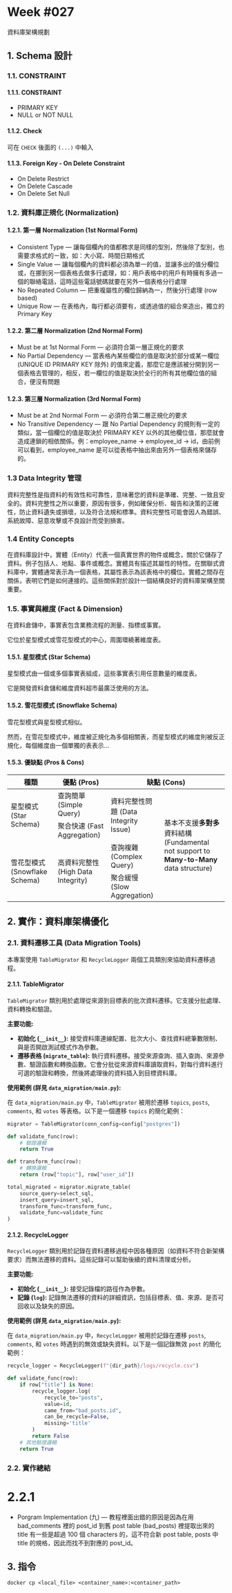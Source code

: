 # Week #027

資料庫架構規劃

## 1. Schema 設計

### 1.1. CONSTRAINT

#### 1.1.1. CONSTRAINT
* PRIMARY KEY
* NULL or NOT NULL

#### 1.1.2. Check
可在 ``CHECK`` 後面的 ``(...)`` 中輸入

#### 1.1.3. Foreign Key - On Delete Constraint
* On Delete Restrict
* On Delete Cascade
* On Delete Set Null

### 1.2. 資料庫正規化 (Normalization)

#### 1.2.1. 第一層 Normalization (1st Normal Form)
* Consistent Type — 讓每個欄內的值都務求是同樣的型別，然後除了型別，也需要求格式的ㄧ致，如：大小寫、時間日期格式
* Single Value — 讓每個欄內的資料都必須為單一的值，並讓多出的值分欄位或，在挪到另一個表格去做多行處理，如：用戶表格中的用戶有時擁有多過一個的聯絡電話，這時這些電話號碼就要在另外一個表格分行處理
* No Repeated Column — 把重複屬性的欄位歸納為一，然後分行處理 (row based)
* Unique Row — 在表格內，每行都必須要有，或透過值的組合來造出，獨立的 Primary Key

#### 1.2.2. 第二層 Normalization (2nd Normal Form)
* Must be at 1st Normal Form — 必須符合第一層正規化的要求
* No Partial Dependency — 當表格內某些欄位的值是取決於部分或某一欄位 (UNIQUE ID PRIMARY KEY 除外) 的值來定義，那麼它是應該被分開到另一個表格去管理的，相反，若一欄位的值是取決於全行的所有其他欄位值的組合，便沒有問題

#### 1.2.3. 第三層 Normalization (3rd Normal Form)
* Must be at 2nd Normal Form — 必須符合第二層正規化的要求
* No Transitive Dependency — 跟 No Partial Dependency 的規則有一定的類似，當一個欄位的值是取決於 PRIMARY KEY 以外的其他欄位值，那麼就會造成連鎖的相依關係。例：employee_name -> employee_id -> id，由前例可以看到，employee_name 是可以從表格中抽出來由另外一個表格來儲存的。

### 1.3 Data Integrity 管理

資料完整性是指資料的有效性和可靠性，意味著您的資料是準確、完整、一致且安全的。資料完整性之所以重要，原因有很多，例如確保分析、報告和決策的正確性，防止資料遺失或損壞，以及符合法規和標準。資料完整性可能會因人為錯誤、系統故障、惡意攻擊或不良設計而受到損害。

### 1.4 Entity Concepts

在資料庫設計中，實體（Entity）代表一個真實世界的物件或概念，關於它儲存了資料。例子包括人、地點、事件或概念。實體具有描述其屬性的特性。在關聯式資料庫中，實體通常表示為一個表格，其屬性表示為該表格中的欄位。實體之間存在關係，表明它們是如何連接的。這些關係對於設計一個結構良好的資料庫架構至關重要。

### 1.5. 事實與維度 (Fact & Dimension)

在資料倉儲中，事實表包含業務流程的測量、指標或事實。

它位於星型模式或雪花型模式的中心，周圍環繞著維度表。

#### 1.5.1. 星型模式 (Star Schema)

星型模式由一個或多個事實表組成，這些事實表引用任意數量的維度表。

它是開發資料倉儲和維度資料超市最廣泛使用的方法。

#### 1.5.2. 雪花型模式 (Snowflake Schema)

雪花型模式與星型模式相似。

然而，在雪花型模式中，維度被正規化為多個相關表，而星型模式的維度則被反正規化，每個維度由一個單獨的表表示...

#### 1.5.3. 優缺點 (Pros & Cons)

<table>
  <thead>
    <tr>
        <th>種類</th>
        <th>優點 (Pros)</th>
        <th colspan=2>缺點 (Cons)</th>
    </tr>
  </thead>
  <tbody>
    <tr>
        <td rowspan=2>星型模式 (Star Schema)</td>
        <td>查詢簡單 (Simple Query)</td>
        <td rowspan=2>資料完整性問題 (Data Integrity Issue)</td>
        <td rowspan=4>基本不支援<b>多對多</b>資料結構 (Fundamental not support to <b>Many-to-Many</b> data structure)</td>
    </tr>
    <tr>
      <td>聚合快速 (Fast Aggregation)</td>
    </tr>
    <tr>
      <td rowspan=3>雪花型模式 (Snowflake Schema)</td>
      <td rowspan=3>高資料完整性 (High Data Integrity)</td>
      <td>查詢複雜 (Complex Query)</td>
    </tr>
    <tr>
      <td>聚合緩慢 (Slow Aggregation)</td>
    </tr>
  </tbody>
</table>

## 2. 實作：資料庫架構優化

### 2.1. 資料遷移工具 (Data Migration Tools)

本專案使用 `TableMigrator` 和 `RecycleLogger` 兩個工具類別來協助資料遷移過程。

#### 2.1.1. TableMigrator

`TableMigrator` 類別用於處理從來源到目標表的批次資料遷移。它支援分批處理、資料轉換和驗證。

**主要功能:**

*   **初始化 (`__init__`):** 接受資料庫連線配置、批次大小、查找資料總筆數限制、與是否開啟測試模式作為參數。
*   **遷移表格 (`migrate_table`):** 執行資料遷移。接受來源查詢、插入查詢、來源參數、驗證函數和轉換函數。它會分批從來源資料庫讀取資料，對每行資料進行可選的驗證和轉換，然後將處理後的資料插入到目標資料庫。

**使用範例 (詳見 `data_migration/main.py`):**

在 `data_migration/main.py` 中，`TableMigrator` 被用於遷移 `topics`, `posts`, `comments`, 和 `votes` 等表格。以下是一個遷移 `topics` 的簡化範例：

```python
migrator = TableMigrator(conn_config=config["postgres"])

def validate_func(row):
    # 驗證邏輯
    return True

def transform_func(row):
    # 轉換邏輯
    return (row["topic"], row["user_id"])

total_migrated = migrator.migrate_table(
    source_query=select_sql,
    insert_query=insert_sql,
    transform_func=transform_func,
    validate_func=validate_func
)
```

#### 2.1.2. RecycleLogger

`RecycleLogger` 類別用於記錄在資料遷移過程中因各種原因（如資料不符合新架構要求）而無法遷移的資料。這些記錄可以幫助後續的資料清理或分析。

**主要功能:**

*   **初始化 (`__init__`):** 接受記錄檔的路徑作為參數。
*   **記錄 (`log`):** 記錄無法遷移的資料的詳細資訊，包括目標表、值、來源、是否可回收以及缺失的原因。

**使用範例 (詳見 `data_migration/main.py`):**

在 `data_migration/main.py` 中，`RecycleLogger` 被用於記錄在遷移 `posts`, `comments`, 和 `votes` 時遇到的無效或缺失資料。以下是一個記錄無效 `post` 的簡化範例：

```python
recycle_logger = RecycleLogger(f"{dir_path}/logs/recycle.csv")

def validate_func(row):
    if row["title"] is None:
        recycle_logger.log(
            recycle_to="posts",
            value=id,
            came_from="bad_posts.id",
            can_be_recycle=False,
            missing='title'
        )
        return False
    # 其他驗證邏輯
    return True
```

### 2.2. 實作總結

# 2.2.1
- Porgram Implementation (九) — 教程裡面出錯的原因是因為在用 bad_comments 裡的 post_id 到舊 post table (bad_posts) 裡提取出來的 title 有一些是超過 100 個 characters 的，這不符合新 post table, posts 中 title 的規格，因此而找不到對應的 post_id。

## 3. 指令

```shell
docker cp <local_file> <container_name>:<container_path>
```
